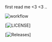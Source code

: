 first read me <3
<3 ..

![workflow](https://img.shields.io/github/workflow/status/maricix-18/sem/A%20workflow%20for%20my%20Hello%20World%20App)

[![LICENSE](https://img.shields.io/github/license/<maricix-18>/sem.svg?style=flat-square)]

[![Releases](https://img.shields.io/github/release/<maricix-18>/sem/all.svg?style=flat-square)]